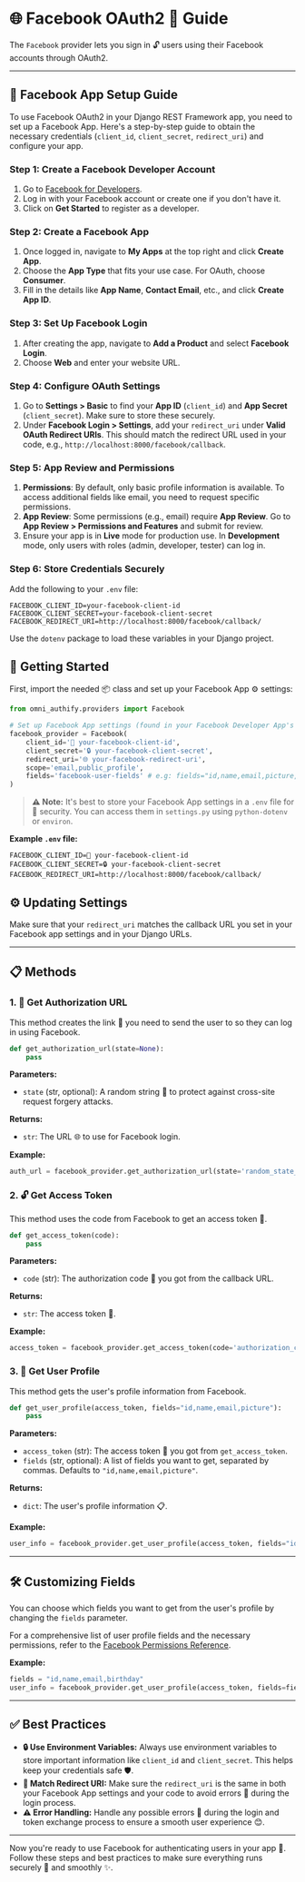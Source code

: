 # 🌐 Facebook OAuth2 🔑 Guide

The `Facebook` provider lets you sign in 🔓 users using their Facebook accounts through OAuth2.

---

## 🔧 Facebook App Setup Guide

To use Facebook OAuth2 in your Django REST Framework app, you need to set up a Facebook App. Here's a step-by-step guide to obtain the necessary credentials (`client_id`, `client_secret`, `redirect_uri`) and configure your app.

### Step 1: Create a Facebook Developer Account
1. Go to [Facebook for Developers](https://developers.facebook.com/).
2. Log in with your Facebook account or create one if you don't have it.
3. Click on **Get Started** to register as a developer.

### Step 2: Create a Facebook App
1. Once logged in, navigate to **My Apps** at the top right and click **Create App**.
2. Choose the **App Type** that fits your use case. For OAuth, choose **Consumer**.
3. Fill in the details like **App Name**, **Contact Email**, etc., and click **Create App ID**.

### Step 3: Set Up Facebook Login
1. After creating the app, navigate to **Add a Product** and select **Facebook Login**.
2. Choose **Web** and enter your website URL.

### Step 4: Configure OAuth Settings
1. Go to **Settings > Basic** to find your **App ID** (`client_id`) and **App Secret** (`client_secret`). Make sure to store these securely.
2. Under **Facebook Login > Settings**, add your `redirect_uri` under **Valid OAuth Redirect URIs**. This should match the redirect URL used in your code, e.g., `http://localhost:8000/facebook/callback`.

### Step 5: App Review and Permissions
1. **Permissions**: By default, only basic profile information is available. To access additional fields like email, you need to request specific permissions.
2. **App Review**: Some permissions (e.g., email) require **App Review**. Go to **App Review > Permissions and Features** and submit for review.
3. Ensure your app is in **Live** mode for production use. In **Development** mode, only users with roles (admin, developer, tester) can log in.

### Step 6: Store Credentials Securely
Add the following to your `.env` file:
```env
FACEBOOK_CLIENT_ID=your-facebook-client-id
FACEBOOK_CLIENT_SECRET=your-facebook-client-secret
FACEBOOK_REDIRECT_URI=http://localhost:8000/facebook/callback/
```
Use the `dotenv` package to load these variables in your Django project.



## 🚀 Getting Started

First, import the needed 📦 class and set up your Facebook App ⚙️ settings:

```python
from omni_authify.providers import Facebook

# Set up Facebook App settings (found in your Facebook Developer App's dashboard)
facebook_provider = Facebook(
    client_id='🔑 your-facebook-client-id', 
    client_secret='🔒 your-facebook-client-secret',
    redirect_uri='🌐 your-facebook-redirect-uri',
    scope='email,public_profile',
    fields='facebook-user-fields' # e.g: fields="id,name,email,picture,birthday"
)
```

> **⚠️ Note:** It's best to store your Facebook App settings in a `.env` file for 🔐 security. You can access them in `settings.py` using `python-dotenv` or `environ`.

**Example `.env` file:**
```env
FACEBOOK_CLIENT_ID=🔑 your-facebook-client-id
FACEBOOK_CLIENT_SECRET=🔒 your-facebook-client-secret
FACEBOOK_REDIRECT_URI=http://localhost:8000/facebook/callback/
```

## ⚙️ Updating Settings

Make sure that your `redirect_uri` matches the callback URL you set in your Facebook app settings and in your Django URLs.

---

## 📋 Methods

### 1. 🔗 Get Authorization URL
This method creates the link 🔗 you need to send the user to so they can log in using Facebook.

```python
def get_authorization_url(state=None):
    pass
```

**Parameters:**
- `state` (str, optional): A random string 🔀 to protect against cross-site request forgery attacks.

**Returns:**
- `str`: The URL 🌐 to use for Facebook login.

**Example:**
```python
auth_url = facebook_provider.get_authorization_url(state='random_state_string')
```

### 2. 🔓 Get Access Token
This method uses the code from Facebook to get an access token 🔑.

```python
def get_access_token(code):
    pass
```

**Parameters:**
- `code` (str): The authorization code 🔢 you got from the callback URL.

**Returns:**
- `str`: The access token 🔑.

**Example:**
```python
access_token = facebook_provider.get_access_token(code='authorization_code')
```

### 3. 📄 Get User Profile
This method gets the user's profile information from Facebook.

```python
def get_user_profile(access_token, fields="id,name,email,picture"):
    pass
```

**Parameters:**
- `access_token` (str): The access token 🔑 you got from `get_access_token`.
- `fields` (str, optional): A list of fields you want to get, separated by commas. Defaults to `"id,name,email,picture"`.

**Returns:**
- `dict`: The user's profile information 📋.

**Example:**
```python
user_info = facebook_provider.get_user_profile(access_token, fields="id,name,email,picture,birthday")
```

---

## 🛠️ Customizing Fields

You can choose which fields you want to get from the user's profile by changing the `fields` parameter.

For a comprehensive list of user profile fields and the necessary permissions, refer to the [Facebook Permissions Reference](https://developers.facebook.com/micro_site/url/?click_from_context_menu=true&country=UZ&destination=https%3A%2F%2Fdevelopers.facebook.com%2Fdocs%2Fpermissions%23u&event_type=click&last_nav_impression_id=0CKNP5lCbLobwYsLe&max_percent_page_viewed=77&max_viewport_height_px=820&max_viewport_width_px=1440&orig_http_referrer=https%3A%2F%2Fdevelopers.facebook.com%2Fdocs%2Fpermissions&orig_request_uri=https%3A%2F%2Fdevelopers.facebook.com%2Fajax%2Fpagelet%2Fgeneric.php%2FDeveloperNotificationsPayloadPagelet%3Ffb_dtsg_ag%3D--sanitized--%26data%3D%257B%2522businessUserID%2522%253Anull%252C%2522cursor%2522%253Anull%252C%2522length%2522%253A15%252C%2522clientRequestID%2522%253A%2522js_9v%2522%257D%26__usid%3D6-Tsnkqf2bcl65q%253APsnkqez1i8a76g%253A0-Asnkqf26ec5zg-RV%253D6%253AF%253D%26jazoest%3D25156&region=emea&scrolled=false&session_id=1HA5w7ppaJ4Pknves&site=developers).

**Example:**
```python
fields = "id,name,email,birthday"
user_info = facebook_provider.get_user_profile(access_token, fields=fields)
```

---

## ✅ Best Practices
- **🔒 Use Environment Variables:** Always use environment variables to store important information like `client_id` and `client_secret`. This helps keep your credentials safe 🛡️.
- **🔗 Match Redirect URI:** Make sure the `redirect_uri` is the same in both your Facebook App settings and your code to avoid errors 🚫 during the login process.
- **⚠️ Error Handling:** Handle any possible errors 🐞 during the login and token exchange process to ensure a smooth user experience 😊.

---

Now you're ready to use Facebook for authenticating users in your app 🚀. Follow these steps and best practices to make sure everything runs securely 🔐 and smoothly ✨.

